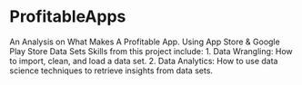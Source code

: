 # ProfitableApps
An Analysis on What Makes A Profitable App. Using App Store & Google Play Store Data Sets
Skills from this project include:
     1. Data Wrangling: How to import, clean, and load a data set.
     2. Data Analytics: How to use data science techniques to retrieve insights from data sets. 
